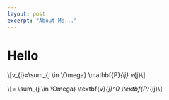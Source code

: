 ```yaml
---
layout: post
excerpt: "About Me..."
---
```


# Hello

\\[v_{i}=\sum_{j \in \Omega} \mathbf{P}_{ij} v_{j}\\]


\\[= \sum_{j \in \Omega} \textbf{v}_{j}^0 \textbf{P}_{ij}\\]
 